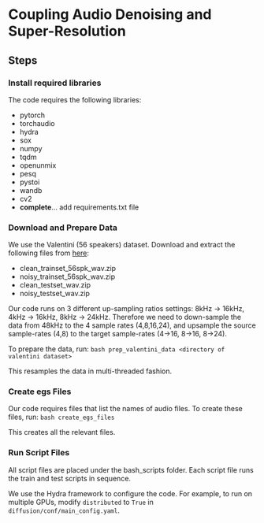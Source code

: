 # Coupling Audio Denoising and Super-Resolution

## Steps

### Install required libraries

The code requires the following libraries:
- pytorch
- torchaudio
- hydra
- sox
- numpy
- tqdm
- openunmix
- pesq
- pystoi
- wandb
- cv2
- **complete**... add requirements.txt file

### Download and Prepare Data

We use the Valentini (56 speakers) dataset. Download and extract the following files
from [here](https://datashare.ed.ac.uk/handle/10283/2791):
- clean_trainset_56spk_wav.zip
- noisy_trainset_56spk_wav.zip
- clean_testset_wav.zip
- noisy_testset_wav.zip

Our code runs on 3 different up-sampling ratios settings: 8kHz -> 16kHz, 4kHz -> 16kHz, 8kHz -> 24kHz.
Therefore we need to down-sample the data from 48kHz to the 4 sample rates (4,8,16,24), and upsample the source 
sample-rates (4,8) to the target sample-rates (4->16, 8->16, 8->24).

To prepare the data, run: `bash prep_valentini_data <directory of valentini dataset>`

This resamples the data in multi-threaded fashion.

### Create egs Files

Our code requires files that list the names of audio files.
To create these files, run: `bash create_egs_files`

This creates all the relevant files.

### Run Script Files

All script files are placed under the bash_scripts folder.
Each script file runs the train and test scripts in sequence.

We use the Hydra framework to configure the code.
For example, to run on multiple GPUs, modify `distributed` to `True` in `diffusion/conf/main_config.yaml`.